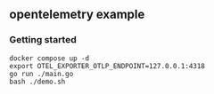 ## opentelemetry example

### Getting started

```
docker compose up -d
export OTEL_EXPORTER_OTLP_ENDPOINT=127.0.0.1:4318
go run ./main.go
bash ./demo.sh
```